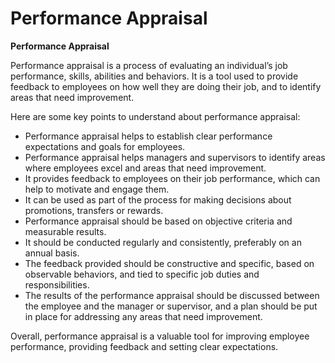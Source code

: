 # Performance Appraisal

**Performance Appraisal**

Performance appraisal is a process of evaluating an individual’s job performance, skills, abilities and behaviors. It is a tool used to provide feedback to employees on how well they are doing their job, and to identify areas that need improvement. 

Here are some key points to understand about performance appraisal:

* Performance appraisal helps to establish clear performance expectations and goals for employees.
* Performance appraisal helps managers and supervisors to identify areas where employees excel and areas that need improvement.
* It provides feedback to employees on their job performance, which can help to motivate and engage them.
* It can be used as part of the process for making decisions about promotions, transfers or rewards.
* Performance appraisal should be based on objective criteria and measurable results.
* It should be conducted regularly and consistently, preferably on an annual basis.
* The feedback provided should be constructive and specific, based on observable behaviors, and tied to specific job duties and responsibilities.
* The results of the performance appraisal should be discussed between the employee and the manager or supervisor, and a plan should be put in place for addressing any areas that need improvement.

Overall, performance appraisal is a valuable tool for improving employee performance, providing feedback and setting clear expectations.
